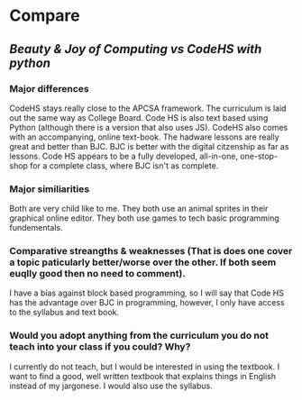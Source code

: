 # Compare
## *Beauty & Joy of Computing vs CodeHS with python*
### Major differences
CodeHS stays really close to the APCSA framework. The curriculum is laid out the same way as College Board. Code HS is also text based using Python (although there is a version that also uses JS). CodeHS also comes with an accompanying, online text-book. The hadware lessons are really great and better than BJC. BJC is better with the digital citzenship as far as lessons. Code HS appears to be a fully developed, all-in-one, one-stop-shop for a complete class, where BJC isn't as complete.

### Major similiarities
Both are very child like to me. They both use an animal sprites in their graphical online editor. They both use games to tech basic programming fundementals.

### Comparative streangths & weaknesses (That is does one cover a topic paticularly better/worse over the other. If both seem euqlly good then no need to comment).
I have a bias against block based programming, so I will say that Code HS has the advantage over BJC in programming, however, I only have access to the syllabus and text book.

### Would you adopt anything from the curriculum you do not teach into your class if you could? Why?
I currently do not teach, but I would be interested in using the textbook. I want to find a good, well written textbook that explains things in English instead of my jargonese. I would also use the syllabus.
